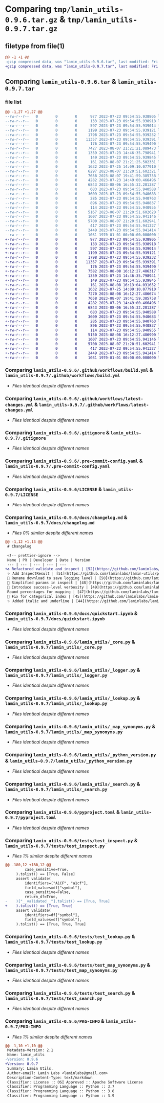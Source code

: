 # Comparing `tmp/lamin_utils-0.9.6.tar.gz` & `tmp/lamin_utils-0.9.7.tar.gz`

## filetype from file(1)

```diff
@@ -1 +1 @@
-gzip compressed data, was "lamin_utils-0.9.6.tar", last modified: Fri Jan  1 00:00:00 2016, max compression
+gzip compressed data, was "lamin_utils-0.9.7.tar", last modified: Fri Jan  1 00:00:00 2016, max compression
```

## Comparing `lamin_utils-0.9.6.tar` & `lamin_utils-0.9.7.tar`

### file list

```diff
@@ -1,27 +1,27 @@
--rw-r--r--   0        0        0      977 2023-07-23 09:54:55.938805 lamin_utils-0.9.6/.github/workflows/build.yml
--rw-r--r--   0        0        0      133 2023-07-23 09:54:55.938918 lamin_utils-0.9.6/.github/workflows/latest-changes.jinja2
--rw-r--r--   0        0        0      597 2023-07-23 09:54:55.939014 lamin_utils-0.9.6/.github/workflows/latest-changes.yml
--rw-r--r--   0        0        0     1199 2023-07-23 09:54:55.939121 lamin_utils-0.9.6/.gitignore
--rw-r--r--   0        0        0     1798 2023-07-23 09:54:55.939232 lamin_utils-0.9.6/.pre-commit-config.yaml
--rw-r--r--   0        0        0    11357 2023-07-23 09:54:55.939391 lamin_utils-0.9.6/LICENSE
--rw-r--r--   0        0        0      176 2023-07-23 09:54:55.939490 lamin_utils-0.9.6/README.md
--rw-r--r--   0        0        0     7427 2023-08-07 21:21:21.089473 lamin_utils-0.9.6/docs/changelog.md
--rw-r--r--   0        0        0     1359 2023-07-23 14:46:35.798941 lamin_utils-0.9.6/docs/quickstart.ipynb
--rw-r--r--   0        0        0      149 2023-07-23 09:54:55.939845 lamin_utils-0.9.6/lamin-project.yaml
--rw-r--r--   0        0        0      161 2023-08-07 21:21:25.502331 lamin_utils-0.9.6/lamin_utils/__init__.py
--rw-r--r--   0        0        0     1632 2023-07-25 14:09:10.077910 lamin_utils-0.9.6/lamin_utils/_core.py
--rw-r--r--   0        0        0     6297 2023-08-07 21:20:51.602321 lamin_utils-0.9.6/lamin_utils/_inspect.py
--rw-r--r--   0        0        0     7658 2023-08-07 19:41:59.385758 lamin_utils-0.9.6/lamin_utils/_logger.py
--rw-r--r--   0        0        0     4282 2023-07-23 14:49:00.466496 lamin_utils-0.9.6/lamin_utils/_lookup.py
--rw-r--r--   0        0        0     6843 2023-08-06 16:55:32.281387 lamin_utils-0.9.6/lamin_utils/_map_synonyms.py
--rw-r--r--   0        0        0      683 2023-07-23 09:54:55.940588 lamin_utils-0.9.6/lamin_utils/_python_version.py
--rw-r--r--   0        0        0     3609 2023-07-23 09:54:55.940683 lamin_utils-0.9.6/lamin_utils/_search.py
--rw-r--r--   0        0        0      285 2023-07-23 09:54:55.940763 lamin_utils-0.9.6/noxfile.py
--rw-r--r--   0        0        0      896 2023-07-23 09:54:55.940837 lamin_utils-0.9.6/pyproject.toml
--rw-r--r--   0        0        0      114 2023-07-23 09:54:55.940955 lamin_utils-0.9.6/tests/test_base.py
--rw-r--r--   0        0        0     5167 2023-08-07 21:20:51.602628 lamin_utils-0.9.6/tests/test_inspect.py
--rw-r--r--   0        0        0     1607 2023-07-23 09:54:55.941146 lamin_utils-0.9.6/tests/test_lookup.py
--rw-r--r--   0        0        0     5700 2023-08-07 21:20:51.602941 lamin_utils-0.9.6/tests/test_map_synonyms.py
--rw-r--r--   0        0        0      417 2023-07-23 09:54:55.941327 lamin_utils-0.9.6/tests/test_notebooks.py
--rw-r--r--   0        0        0     2449 2023-07-23 09:54:55.941414 lamin_utils-0.9.6/tests/test_search.py
--rw-r--r--   0        0        0     1031 1970-01-01 00:00:00.000000 lamin_utils-0.9.6/PKG-INFO
+-rw-r--r--   0        0        0      977 2023-07-23 09:54:55.938805 lamin_utils-0.9.7/.github/workflows/build.yml
+-rw-r--r--   0        0        0      133 2023-07-23 09:54:55.938918 lamin_utils-0.9.7/.github/workflows/latest-changes.jinja2
+-rw-r--r--   0        0        0      597 2023-07-23 09:54:55.939014 lamin_utils-0.9.7/.github/workflows/latest-changes.yml
+-rw-r--r--   0        0        0     1199 2023-07-23 09:54:55.939121 lamin_utils-0.9.7/.gitignore
+-rw-r--r--   0        0        0     1798 2023-07-23 09:54:55.939232 lamin_utils-0.9.7/.pre-commit-config.yaml
+-rw-r--r--   0        0        0    11357 2023-07-23 09:54:55.939391 lamin_utils-0.9.7/LICENSE
+-rw-r--r--   0        0        0      176 2023-07-23 09:54:55.939490 lamin_utils-0.9.7/README.md
+-rw-r--r--   0        0        0     7582 2023-08-08 16:12:27.486317 lamin_utils-0.9.7/docs/changelog.md
+-rw-r--r--   0        0        0     1359 2023-07-23 14:46:35.798941 lamin_utils-0.9.7/docs/quickstart.ipynb
+-rw-r--r--   0        0        0      149 2023-07-23 09:54:55.939845 lamin_utils-0.9.7/lamin-project.yaml
+-rw-r--r--   0        0        0      161 2023-08-08 16:13:04.031652 lamin_utils-0.9.7/lamin_utils/__init__.py
+-rw-r--r--   0        0        0     1632 2023-07-25 14:09:10.077910 lamin_utils-0.9.7/lamin_utils/_core.py
+-rw-r--r--   0        0        0     7270 2023-08-08 16:12:27.486674 lamin_utils-0.9.7/lamin_utils/_inspect.py
+-rw-r--r--   0        0        0     7658 2023-08-07 19:41:59.385758 lamin_utils-0.9.7/lamin_utils/_logger.py
+-rw-r--r--   0        0        0     4282 2023-07-23 14:49:00.466496 lamin_utils-0.9.7/lamin_utils/_lookup.py
+-rw-r--r--   0        0        0     6843 2023-08-06 16:55:32.281387 lamin_utils-0.9.7/lamin_utils/_map_synonyms.py
+-rw-r--r--   0        0        0      683 2023-07-23 09:54:55.940588 lamin_utils-0.9.7/lamin_utils/_python_version.py
+-rw-r--r--   0        0        0     3609 2023-07-23 09:54:55.940683 lamin_utils-0.9.7/lamin_utils/_search.py
+-rw-r--r--   0        0        0      285 2023-07-23 09:54:55.940763 lamin_utils-0.9.7/noxfile.py
+-rw-r--r--   0        0        0      896 2023-07-23 09:54:55.940837 lamin_utils-0.9.7/pyproject.toml
+-rw-r--r--   0        0        0      114 2023-07-23 09:54:55.940955 lamin_utils-0.9.7/tests/test_base.py
+-rw-r--r--   0        0        0     5150 2023-08-08 16:12:27.486990 lamin_utils-0.9.7/tests/test_inspect.py
+-rw-r--r--   0        0        0     1607 2023-07-23 09:54:55.941146 lamin_utils-0.9.7/tests/test_lookup.py
+-rw-r--r--   0        0        0     5700 2023-08-07 21:20:51.602941 lamin_utils-0.9.7/tests/test_map_synonyms.py
+-rw-r--r--   0        0        0      417 2023-07-23 09:54:55.941327 lamin_utils-0.9.7/tests/test_notebooks.py
+-rw-r--r--   0        0        0     2449 2023-07-23 09:54:55.941414 lamin_utils-0.9.7/tests/test_search.py
+-rw-r--r--   0        0        0     1031 1970-01-01 00:00:00.000000 lamin_utils-0.9.7/PKG-INFO
```

### Comparing `lamin_utils-0.9.6/.github/workflows/build.yml` & `lamin_utils-0.9.7/.github/workflows/build.yml`

 * *Files identical despite different names*

### Comparing `lamin_utils-0.9.6/.github/workflows/latest-changes.yml` & `lamin_utils-0.9.7/.github/workflows/latest-changes.yml`

 * *Files identical despite different names*

### Comparing `lamin_utils-0.9.6/.gitignore` & `lamin_utils-0.9.7/.gitignore`

 * *Files identical despite different names*

### Comparing `lamin_utils-0.9.6/.pre-commit-config.yaml` & `lamin_utils-0.9.7/.pre-commit-config.yaml`

 * *Files identical despite different names*

### Comparing `lamin_utils-0.9.6/LICENSE` & `lamin_utils-0.9.7/LICENSE`

 * *Files identical despite different names*

### Comparing `lamin_utils-0.9.6/docs/changelog.md` & `lamin_utils-0.9.7/docs/changelog.md`

 * *Files 0% similar despite different names*

```diff
@@ -1,12 +1,13 @@
 # Changelog
 
 <!-- prettier-ignore -->
 Name | PR | Developer | Date | Version
 --- | --- | --- | --- | ---
+♻️ Refactored validate and inspect | [52](https://github.com/laminlabs/lamin-utils/pull/52) | [sunnyosun](https://github.com/sunnyosun) | 2023-08-08 |
 ✨ Add InspectResult | [51](https://github.com/laminlabs/lamin-utils/pull/51) | [sunnyosun](https://github.com/sunnyosun) | 2023-08-07 |
 🎨 Rename download to save logging level | [50](https://github.com/laminlabs/lamin-utils/pull/50) | [sunnyosun](https://github.com/sunnyosun) | 2023-08-07 | 0.9.5
 🎨 Simplified params in inspect | [48](https://github.com/laminlabs/lamin-utils/pull/48) | [sunnyosun](https://github.com/sunnyosun) | 2023-08-06 | 0.9.4
 🚸 Introduce success-level verbosity | [49](https://github.com/laminlabs/lamin-utils/pull/49) | [falexwolf](https://github.com/falexwolf) | 2023-08-06 |
 Round percentages for mapping | [47](https://github.com/laminlabs/lamin-utils/pull/47) | [Zethson](https://github.com/Zethson) | 2023-07-31 |
 🐛 Fix for categorical index | [45](https://github.com/laminlabs/lamin-utils/pull/45) | [sunnyosun](https://github.com/sunnyosun) | 2023-07-25 | 0.9.3
 ✨ Added italic and underline | [44](https://github.com/laminlabs/lamin-utils/pull/44) | [sunnyosun](https://github.com/sunnyosun) | 2023-07-25 | 0.9.2
```

### Comparing `lamin_utils-0.9.6/docs/quickstart.ipynb` & `lamin_utils-0.9.7/docs/quickstart.ipynb`

 * *Files identical despite different names*

### Comparing `lamin_utils-0.9.6/lamin_utils/_core.py` & `lamin_utils-0.9.7/lamin_utils/_core.py`

 * *Files identical despite different names*

### Comparing `lamin_utils-0.9.6/lamin_utils/_logger.py` & `lamin_utils-0.9.7/lamin_utils/_logger.py`

 * *Files identical despite different names*

### Comparing `lamin_utils-0.9.6/lamin_utils/_lookup.py` & `lamin_utils-0.9.7/lamin_utils/_lookup.py`

 * *Files identical despite different names*

### Comparing `lamin_utils-0.9.6/lamin_utils/_map_synonyms.py` & `lamin_utils-0.9.7/lamin_utils/_map_synonyms.py`

 * *Files identical despite different names*

### Comparing `lamin_utils-0.9.6/lamin_utils/_python_version.py` & `lamin_utils-0.9.7/lamin_utils/_python_version.py`

 * *Files identical despite different names*

### Comparing `lamin_utils-0.9.6/lamin_utils/_search.py` & `lamin_utils-0.9.7/lamin_utils/_search.py`

 * *Files identical despite different names*

### Comparing `lamin_utils-0.9.6/pyproject.toml` & `lamin_utils-0.9.7/pyproject.toml`

 * *Files identical despite different names*

### Comparing `lamin_utils-0.9.6/tests/test_inspect.py` & `lamin_utils-0.9.7/tests/test_inspect.py`

 * *Files 1% similar despite different names*

```diff
@@ -180,12 +180,12 @@
         case_sensitive=True,
     ).tolist() == [True, False]
     assert validate(
         identifiers=["A1CF", "a1cf"],
         field_values=df["symbol"],
         case_sensitive=False,
         return_df=True,
-    )["__validated__"].tolist() == [True, True]
+    ).tolist() == [True, True]
     assert validate(
         identifiers=df["symbol"],
         field_values=df["symbol"],
     ).tolist() == [True, True, True]
```

### Comparing `lamin_utils-0.9.6/tests/test_lookup.py` & `lamin_utils-0.9.7/tests/test_lookup.py`

 * *Files identical despite different names*

### Comparing `lamin_utils-0.9.6/tests/test_map_synonyms.py` & `lamin_utils-0.9.7/tests/test_map_synonyms.py`

 * *Files identical despite different names*

### Comparing `lamin_utils-0.9.6/tests/test_search.py` & `lamin_utils-0.9.7/tests/test_search.py`

 * *Files identical despite different names*

### Comparing `lamin_utils-0.9.6/PKG-INFO` & `lamin_utils-0.9.7/PKG-INFO`

 * *Files 1% similar despite different names*

```diff
@@ -1,10 +1,10 @@
 Metadata-Version: 2.1
 Name: lamin_utils
-Version: 0.9.6
+Version: 0.9.7
 Summary: Lamin Utils.
 Author-email: Lamin Labs <laminlabs@gmail.com>
 Description-Content-Type: text/markdown
 Classifier: License :: OSI Approved :: Apache Software License
 Classifier: Programming Language :: Python :: 3.7
 Classifier: Programming Language :: Python :: 3.8
 Classifier: Programming Language :: Python :: 3.9
```

